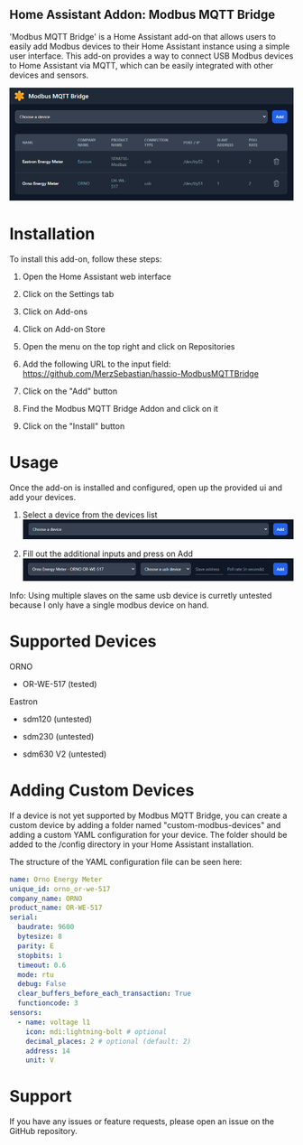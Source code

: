 ## Home Assistant Addon: Modbus MQTT Bridge

'Modbus MQTT Bridge' is a Home Assistant add-on that allows users to easily add Modbus devices to their Home Assistant instance using a simple user interface. This add-on provides a way to connect USB Modbus devices to Home Assistant via MQTT, which can be easily integrated with other devices and sensors.

![main_page](https://raw.githubusercontent.com/MerzSebastian/hassio-ModbusMQTTBridge/main/modbus_mqtt_bridge/documentation/main_page.png)

# Installation

To install this add-on, follow these steps:

1. Open the Home Assistant web interface

2. Click on the Settings tab

3. Click on Add-ons

4. Click on Add-on Store

5. Open the menu on the top right and click on Repositories

6. Add the following URL to the input field: https://github.com/MerzSebastian/hassio-ModbusMQTTBridge

7. Click on the "Add" button

8. Find the Modbus MQTT Bridge Addon and click on it

9. Click on the "Install" button

# Usage

Once the add-on is installed and configured, open up the provided ui and add your devices.

1. Select a device from the devices list
   ![device_not_selected](https://raw.githubusercontent.com/MerzSebastian/hassio-ModbusMQTTBridge/main/modbus_mqtt_bridge/documentation/device_not_selected.png)

2. Fill out the additional inputs and press on Add
   ![device_selected](https://raw.githubusercontent.com/MerzSebastian/hassio-ModbusMQTTBridge/main/modbus_mqtt_bridge/documentation/device_selected.png)

Info: Using multiple slaves on the same usb device is curretly untested because I only have a single modbus device on hand.

# Supported Devices

ORNO

- OR-WE-517 (tested)

Eastron

- sdm120 (untested)

- sdm230 (untested)

- sdm630 V2 (untested)

# Adding Custom Devices

If a device is not yet supported by Modbus MQTT Bridge, you can create a custom device by adding a folder named "custom-modbus-devices" and adding a custom YAML configuration for your device. The folder should be added to the /config directory in your Home Assistant installation.

The structure of the YAML configuration file can be seen here:

```yaml
name: Orno Energy Meter
unique_id: orno_or-we-517
company_name: ORNO
product_name: OR-WE-517
serial:
  baudrate: 9600
  bytesize: 8
  parity: E
  stopbits: 1
  timeout: 0.6
  mode: rtu
  debug: False
  clear_buffers_before_each_transaction: True
  functioncode: 3
sensors:
  - name: voltage l1
    icon: mdi:lightning-bolt # optional
    decimal_places: 2 # optional (default: 2)
    address: 14
    unit: V
```

# Support

If you have any issues or feature requests, please open an issue on the GitHub repository.
